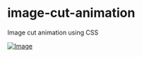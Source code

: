 # image-cut-animation
Image cut animation using CSS

<a href="https://rojansapkota.com.np/">
         <img alt="Image" src="https://image.thum.io/get/width/1200/png/wait/3/https://rojan.thedev.id/image-cut-animation/">
      </a>
